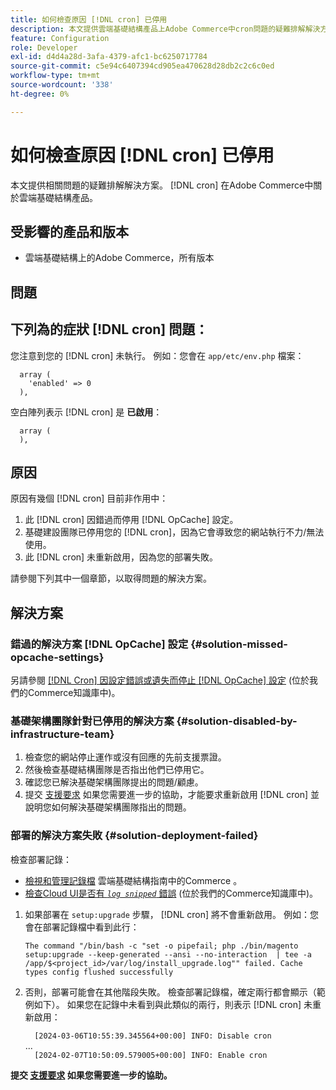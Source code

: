```yaml
---
title: 如何檢查原因 [!DNL cron] 已停用
description: 本文提供雲端基礎結構產品上Adobe Commerce中cron問題的疑難排解解決方案。
feature: Configuration
role: Developer
exl-id: d4d4a28d-3afa-4379-afc1-bc6250717784
source-git-commit: c5e94c6407394cd905ea470628d28db2c2c6c0ed
workflow-type: tm+mt
source-wordcount: '338'
ht-degree: 0%

---
```


# 如何檢查原因 [!DNL cron] 已停用

本文提供相關問題的疑難排解解決方案。 [!DNL cron] 在Adobe Commerce中關於雲端基礎結構產品。

## 受影響的產品和版本

* 雲端基礎結構上的Adobe Commerce，所有版本

## 問題

## 下列為的症狀 [!DNL cron] 問題：

您注意到您的 [!DNL cron] 未執行。
例如：您會在 `app/etc/env.php` 檔案：

```'cron' =>
  array (
    'enabled' => 0
  ),
```

空白陣列表示 [!DNL cron] 是 **已啟用**：

```'cron' =>
  array (
  ),
```

## 原因

原因有幾個 [!DNL cron] 目前非作用中：

1. 此 [!DNL cron] 因錯過而停用 [!DNL OpCache] 設定。
1. 基礎建設團隊已停用您的 [!DNL cron]，因為它會導致您的網站執行不力/無法使用。
1. 此 [!DNL cron] 未重新啟用，因為您的部署失敗。

請參閱下列其中一個章節，以取得問題的解決方案。

## 解決方案

### 錯過的解決方案 [!DNL OpCache] 設定 {#solution-missed-opcache-settings}

另請參閱 [[!DNL Cron] 因設定錯誤或遺失而停止 [!DNL OpCache] 設定](https://experienceleague.adobe.com/en/docs/commerce-knowledge-base/kb/troubleshooting/miscellaneous/crons-blocked-running-missing-opache-settings) (位於我們的Commerce知識庫中)。

### 基礎架構團隊針對已停用的解決方案 {#solution-disabled-by-infrastructure-team}

1. 檢查您的網站停止運作或沒有回應的先前支援票證。
1. 然後檢查基礎結構團隊是否指出他們已停用它。
1. 確認您已解決基礎架構團隊提出的問題/顧慮。
1. 提交 [支援要求](https://experienceleague.adobe.com/en/docs/commerce-knowledge-base/kb/help-center-guide/magento-help-center-user-guide#support-tickets) 如果您需要進一步的協助，才能要求重新啟用 [!DNL cron] 並說明您如何解決基礎架構團隊指出的問題。

### 部署的解決方案失敗 {#solution-deployment-failed}

檢查部署記錄：

* [檢視和管理記錄檔](https://experienceleague.adobe.com/en/docs/commerce-cloud-service/user-guide/develop/test/log-locations) 雲端基礎結構指南中的Commerce 。
* [檢查Cloud UI是否有 *`log snipped`* 錯誤](https://experienceleague.adobe.com/en/docs/commerce-knowledge-base/kb/troubleshooting/miscellaneous/checking-deployment-log-if-the-cloud-ui-shows-log-snipped-error) (位於我們的Commerce知識庫中)。

1. 如果部署在 `setup:upgrade` 步驟， [!DNL cron] 將不會重新啟用。
例如：您會在部署記錄檔中看到此行：

   ```The command "/bin/bash -c "set -o pipefail; php ./bin/magento setup:upgrade --keep-generated --ansi --no-interaction  | tee -a /app/$<project_id>/var/log/install_upgrade.log"" failed. Cache types config flushed successfully```

1. 否則，部署可能會在其他階段失敗。 檢查部署記錄檔，確定兩行都會顯示（範例如下）。 如果您在記錄中未看到與此類似的兩行，則表示 [!DNL cron] 未重新啟用：

   ```  [2024-03-06T10:55:39.345564+00:00] INFO: Disable cron```<br>
...<br>
   ```  [2024-02-07T10:50:09.579005+00:00] INFO: Enable cron```

**提交 [支援要求](https://experienceleague.adobe.com/en/docs/commerce-knowledge-base/kb/help-center-guide/magento-help-center-user-guide#support-tickets) 如果您需要進一步的協助。**
